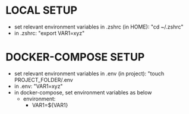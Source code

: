 # LOCAL SETUP
- set relevant environment variables in .zshrc (in HOME): "cd ~/.zshrc"
- in .zshrc: "export VAR1=xyz"

# DOCKER-COMPOSE SETUP
- set relevant environment variables in .env (in project): "touch PROJECT_FOLDER/.env
- in .env: "VAR1=xyz"
- in docker-compose, set environment variables as below
    - environment:
        - VAR1=${VAR1}